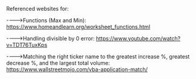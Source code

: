 Referenced websites for:

---->Functions (Max and Min): https://www.homeandlearn.org/worksheet_functions.html

---->Handling divisible by 0 error: https://www.youtube.com/watch?v=TDT76TuxKps

---->Matching the right ticker name to the greatest increase %, greatest decrease %, and the largest total volume: https://www.wallstreetmojo.com/vba-application-match/
